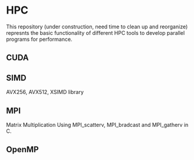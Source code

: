 


# HPC
This repository (under construction, need time to clean up and reorganize) represnts the basic functionality of different HPC tools to develop parallel programs for performance.  


## CUDA ##

## SIMD ##
AVX256, AVX512, XSIMD library

## MPI ##
Matrix Multiplication Using MPI_scatterv, MPI_bradcast and MPI_gatherv in C.

## OpenMP ##

